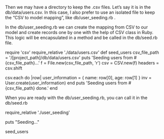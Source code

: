 Then we may have a directory to keep the .csv files. Let’s say it is in the db/data/users.csv.
In this case, I also prefer to use an isolated file to keep the “CSV to model mapping”, like db/user_seeding.rb .

In the db/user_seeding.rb we can create the mapping from CSV to our model and create records one by one with the help of CSV class in Ruby. This logic will be encapsulated in a method and be called in the db/seed.rb file.

require 'csv'
require_relative './data/users.csv'
def seed_users
csv_file_path = '/[project_path]/db/data/users.csv'
puts 'Seeding users from #{csv_file_path}...'
f = File.new(csv_file_path, 'r')
csv = CSV.new(f)
headers = csv.shift

csv.each do |row|
user_information = {
name: row[0],
age: row[1]
}
inv = User.create(user_information)
end
puts 'Seeding users from #{csv_file_path} done.'
end

When you are ready with the db/user_seeding.rb, you can call it in the db/seed.rb

require_relative './user_seeding'

puts "Seeding..."

seed_users

